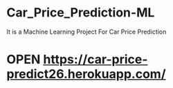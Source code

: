 # Car_Price_Prediction-ML
It is a  Machine Learning Project For Car Price Prediction

# OPEN https://car-price-predict26.herokuapp.com/
